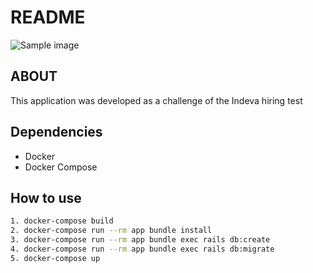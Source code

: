# README

![Sample image](https://i.imgur.com/erXhppL.png)


## ABOUT

This application was developed as a challenge of the Indeva hiring test


## Dependencies

* Docker
* Docker Compose


## How to use

```sh
1. docker-compose build
2. docker-compose run --rm app bundle install
3. docker-compose run --rm app bundle exec rails db:create
4. docker-compose run --rm app bundle exec rails db:migrate
5. docker-compose up
```
